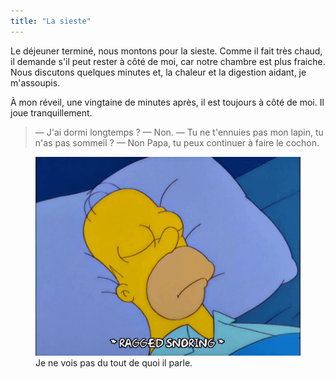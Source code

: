 ```yaml
---
title: "La sieste"
---
```


Le déjeuner terminé, nous montons pour la sieste. Comme il fait très chaud, il demande s'il peut rester à côté de moi, car notre chambre est plus fraiche. Nous discutons quelques minutes et, la chaleur et la digestion aidant, je m'assoupis.

<!-- more -->

À mon réveil, une vingtaine de minutes après, il est toujours à côté de moi. Il joue tranquillement.

> — J'ai dormi longtemps ?
> — Non.
> — Tu ne t'ennuies pas mon lapin, tu n'as pas sommeil ?
> — Non Papa, tu peux continuer à faire le cochon.

<figure>
  <img src="snoring.gif" alt="Homer Simpson ronflant. Une main tente de lui boucher le nez, il se met à ronfler bouche ouverte."/>
  <figcaption>Je ne vois pas du tout de quoi il parle.</figcaption>
</figure>
